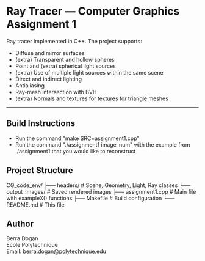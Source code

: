# Ray Tracer — Computer Graphics Assignment 1

Ray tracer implemented in C++. The project supports:
- Diffuse and mirror surfaces
- (extra) Transparent and hollow spheres
- Point and (extra) spherical light sources
- (extra) Use of multiple light sources within the same scene
- Direct and indirect lighting
- Antialiasing
- Ray-mesh intersection with BVH
- (extra) Normals and textures for textures for triangle meshes

---

## Build Instructions

* Run the command "make SRC=assignment1.cpp"
* Run the command "./assignment1 image\_num" with the example from ./assignment1 that you would like to reconstruct

## Project Structure

CG_code_env/
├── headers/              # Scene, Geometry, Light, Ray classes
├── output_images/               # Saved rendered images
├── assignment1.cpp       # Main file with exampleX() functions
├── Makefile              # Build configuration
└── README.md             # This file


## Author

Berra Dogan  
Ecole Polytechnique  
Email: berra.dogan@polytechnique.edu  
